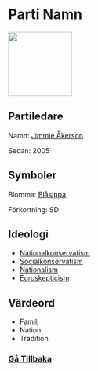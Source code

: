 # Parti Namn
<img src="https://sd.se/wp-content/uploads/2022/07/logo_sd_logo_blasippa-450x480.png" width="130" height="130">

## Partiledare
Namn: [Jimmie Åkerson](https://sv.wikipedia.org/wiki/Jimmie_%C3%85kesson)

Sedan: 2005

## Symboler
Blomma: [Blåsippa](https://sv.wikipedia.org/wiki/Bl%C3%A5sippa)

Förkortning: SD

## Ideologi
- [Nationalkonservatism](https://sv.wikipedia.org/wiki/Nationalkonservatism)
- [Socialkonservatism](https://sv.wikipedia.org/wiki/Socialkonservatism)
- [Nationalism](https://sv.wikipedia.org/wiki/Nationalism)
- [Euroskepticism](https://sv.wikipedia.org/wiki/Euroskepticism)

## Värdeord
- Familj
- Nation
- Tradition

### [Gå Tillbaka](index)
